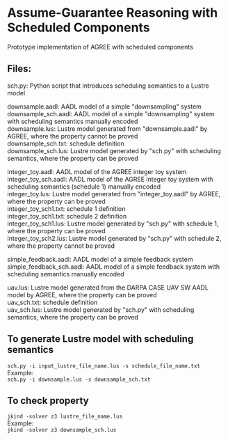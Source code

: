 # Assume-Guarantee Reasoning with Scheduled Components
Prototype implementation of AGREE with scheduled components

Files:
-----------------------------------------------------------------
sch.py: Python script that introduces scheduling semantics to a Lustre model  

downsample.aadl:	AADL model of a simple "downsampling" system  
downsample_sch.aadl:	AADL model of a simple "downsampling" system with scheduling semantics manually encoded  
downsample.lus: 	Lustre model generated from "downsample.aadl" by AGREE, where the property cannot be proved  
downsample_sch.txt:	schedule definition  
downsample_sch.lus:	Lustre model generated by "sch.py" with scheduling semantics, where the property can be proved  
  
integer_toy.aadl:	AADL model of the AGREE integer toy system  
integer_toy_sch.aadl:	AADL model of the AGREE integer toy system with scheduling semantics (schedule 1) manually encoded  
integer_toy.lus:	Lustre model generated from "integer_toy.aadl" by AGREE, where the property can be proved  
integer_toy_sch1.txt:	schedule 1 definition  
integer_toy_sch1.txt:	schedule 2 definition  
integer_toy_sch1.lus:	Lustre model generated by "sch.py" with schedule 1, where the property can be proved  
integer_toy_sch2.lus:	Lustre model generated by "sch.py" with schedule 2, where the property cannot be proved  
  
simple_feedback.aadl:		AADL model of a simple feedback system  
simple_feedback_sch.aadl:	AADL model of a simple feedback system with scheduling semantics manually encoded  
  
uav.lus:		Lustre model generated from the DARPA CASE UAV SW AADL model by AGREE, where the property can be proved  
uav_sch.txt:		schedule definition  
uav_sch.lus:		Lustre model generated by "sch.py" with scheduling semantics, where the property can be proved  

To generate Lustre model with scheduling semantics  
----------------------------------------------------
`sch.py -i input_lustre_file_name.lus -s schedule_file_name.txt`  
Example:  
`sch.py -i downsample.lus -s downsample_sch.txt`  

To check property
----------------------------------------------------
`jkind -solver z3 lustre_file_name.lus`  
Example:   
`jkind -solver z3 downsample_sch.lus`  
